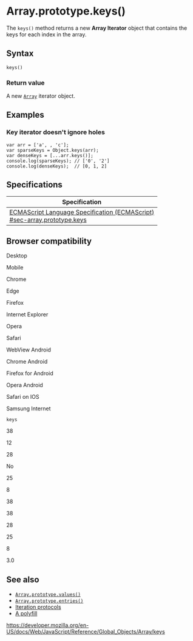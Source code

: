 Array.prototype.keys()
======================

The `keys()` method returns a new **Array Iterator** object that contains the keys for each index in the array.

Syntax
------

    keys()

### Return value

A new [`Array`](../array) iterator object.

Examples
--------

### Key iterator doesn't ignore holes

    var arr = ['a', , 'c'];
    var sparseKeys = Object.keys(arr);
    var denseKeys = [...arr.keys()];
    console.log(sparseKeys); // ['0', '2']
    console.log(denseKeys);  // [0, 1, 2]

Specifications
--------------

<table><thead><tr class="header"><th>Specification</th></tr></thead><tbody><tr class="odd"><td><a href="https://tc39.es/ecma262/#sec-array.prototype.keys">ECMAScript Language Specification (ECMAScript)<br />
<span class="small">#sec-array.prototype.keys</span></a></td></tr></tbody></table>

Browser compatibility
---------------------

Desktop

Mobile

Chrome

Edge

Firefox

Internet Explorer

Opera

Safari

WebView Android

Chrome Android

Firefox for Android

Opera Android

Safari on IOS

Samsung Internet

`keys`

38

12

28

No

25

8

38

38

28

25

8

3.0

See also
--------

-   [`Array.prototype.values()`](values)
-   [`Array.prototype.entries()`](entries)
-   [Iteration protocols](../../iteration_protocols)
-   [A polyfill](https://github.com/behnammodi/polyfill/blob/master/array.polyfill.js)

<a href="https://developer.mozilla.org/en-US/docs/Web/JavaScript/Reference/Global_Objects/Array/keys" class="_attribution-link">https://developer.mozilla.org/en-US/docs/Web/JavaScript/Reference/Global_Objects/Array/keys</a>
